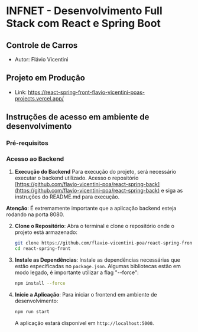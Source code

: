 # INFNET - Desenvolvimento Full Stack com React e Spring Boot

## Controle de Carros

- Autor: Flávio Vicentini

## Projeto em Produção

- Link: https://react-spring-front-flavio-vicentini-poas-projects.vercel.app/

## Instruções de acesso em ambiente de desenvolvimento

### Pré-requisitos

### Acesso ao Backend

1. **Execução do Backend**
   Para execução do projeto, será necessário executar o backend utilizado. Acesso o
   repositório [https://github.com/flavio-vicentini-poa/react-spring-back](https://github.com/flavio-vicentini-poa/react-spring-back)
   e siga as instruções do README.md para execução.

**Atenção**: É extremamente importante que a aplicação backend esteja rodando na porta 8080.

2. **Clone o Repositório**:
   Abra o terminal e clone o repositório onde o projeto está armazenado:
   ```bash
   git clone https://github.com/flavio-vicentini-poa/react-spring-front
   cd react-spring-front 
   ```

3. **Instale as Dependências**:
   Instale as dependências necessárias que estão especificadas no `package.json`.
   Algumas bibliotecas estão em modo legado, é importante utilizar a flag "--force":
   ```bash
   npm install --force
   ```

4. **Inicie a Aplicação**:
   Para iniciar o frontend em ambiente de desenvolvimento:
   ```bash
   npm run start
   ```
   A aplicação estará disponível em `http://localhost:5000`.